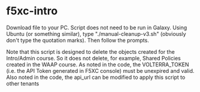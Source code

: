 # f5xc-intro

Download file to your PC. Script does not need to be run in Galaxy. Using Ubuntu (or something similar), type "./manual-cleanup-v3.sh" (obviously don't type the quotation marks). Then follow the prompts.

Note that this script is designed to delete the objects created for the Intro/Admin course. So it does not delete, for example, Shared Policies created in the WAAP course.
As noted in the code, the VOLTERRA_TOKEN (i.e. the API Token generated in F5XC console) must be unexpired and valid.
Also noted in the code, the api_url can be modified to apply this script to other tenants
